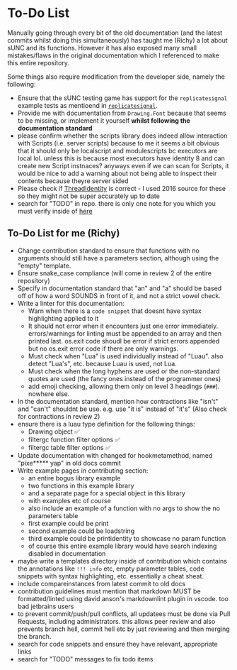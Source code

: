 # To-Do List

Manually going through every bit of the old documentation (and the latest commits whilst doing this simultaneously) has taught me (Richy) a lot about sUNC and its functions. However it has also exposed many small mistakes/flaws in the original documentation which I referenced to make this entire repository.

Some things also require modification from the developer side, namely the following:

- Ensure that the sUNC testing game has support for the `replicatesignal` example tests as mentioend in [`replicatesignal`](./docs/Signals/replicatesignal.md).
- Provide me with documentation from `Drawing.Font` because that seems to be missing, or implement it yourself **whilst following the documentation standard**
- please confirm whether the scripts library does indeed allow interaction with Scripts (i.e. server scripts) because to me it seems a bit obvious that it should only be localscript and modulescripts bc executors are local lol. unless this is because most executors have identity 8 and can create new Script instnaces? anyways even if we can scan for Scripts, it would be nice to add a warning about not being able to inspect their contents because theyre server sided
- Please check if [ThreadIdentity](./docs/Reflection/ThreadIdentity.md) is correct - I used 2016 source for these so they might not be super accurately up to date
- search for "TODO" in repo. there is only one note for you which you must verify inside of [here](./docs/Welcome%20to%20sUNC/test-results.md)

## To-Do List for me (Richy)

- Change contribution standard to ensure that functions with no arguments should still have a parameters section, although using the "empty" template.
- Ensure snake_case compliance (will come in review 2 of the entire repository)
- Specify in documentation standard that "an" and "a" should be based off of how a word SOUNDS in front of it, and not a strict vowel check.
- Write a linter for this documentation:
  - Warn when there is a `code snippet` that doesnt have syntax highlighting applied to it
  - It should not error when it encounters just one error immediately. errors/warnings for linting must be appended to an array and then printed last. os.exit code shoudl be error if strict errors appended but no os.exit error code if there are only warnings.
  - Must check when "Lua" is used individually instead of "Luau". also detect "Lua's", etc. because Luau is used, not Lua.
  - Must check when the long hyphens are used or the non-standard quotes are used (the fancy ones instead of the programmer ones)
  - add emoji checking, allowing them only on level 3 headings (`###`). nowhere else.
- In the documentation standard, mention how contractions like "isn't" and "can't" shouldnt be use. e.g. use "it is" instead of "it's" (Also check for contractions in review 2)
- ensure there is a luau type definition for the following things:
  - Drawing object ✅
  - filtergc function filter options ✅
  - filtergc table filter options ✅
- Update documentation with changed for hookmetamethod, named "pixe***** yap" in old docs commit
- Write example pages in contributing section:
  - an entire bogus library example
  - two functions in this example library
  - and a separate page for a special object in this library
  - with examples etc of course
  - also include an example of a function with no args to show the no parameters table
  - first example could be print
  - second example could be loadstring
  - third example could be printidentity to showcase no param function
  - of course this entire example library would have search indexing disabled in documentation
- maybe write a templates directory inside of contribution which contains the annotations like `!!! info` etc, empty parameter tables, code snippets with syntax highlighting, etc. essentially a cheat sheat.
- include compareinstances from latest commit to old docs
- contribution guidelines must mention that markdown MUST be formatted/linted using david anson's markdownlint plugin in vscode. too bad jetbrains users
- to prevent commit/push/pull conflicts, all updatees must be done via Pull Requests, including administrators. this allows peer review and also prevents branch hell, commit hell etc by just reviewing and then merging the branch.
- search for code snippets and ensure they have relevant, appropriate links
- search for "TODO" messages to fix todo items
